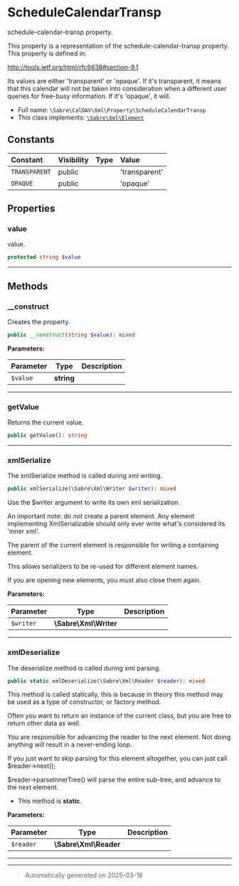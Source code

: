 
# ScheduleCalendarTransp

schedule-calendar-transp property.

This property is a representation of the schedule-calendar-transp property.
This property is defined in:

http://tools.ietf.org/html/rfc6638#section-9.1

Its values are either 'transparent' or 'opaque'. If it's transparent, it
means that this calendar will not be taken into consideration when a
different user queries for free-busy information. If it's 'opaque', it will.

* Full name: `\Sabre\CalDAV\Xml\Property\ScheduleCalendarTransp`
* This class implements:
[`\Sabre\Xml\Element`](../../../Xml/Element.md)


## Constants

| Constant | Visibility | Type | Value |
|:---------|:-----------|:-----|:------|
|`TRANSPARENT`|public| |&#039;transparent&#039;|
|`OPAQUE`|public| |&#039;opaque&#039;|

## Properties


### value

value.

```php
protected string $value
```






***

## Methods


### __construct

Creates the property.

```php
public __construct(string $value): mixed
```








**Parameters:**

| Parameter | Type | Description |
|-----------|------|-------------|
| `$value` | **string** |  |





***

### getValue

Returns the current value.

```php
public getValue(): string
```












***

### xmlSerialize

The xmlSerialize method is called during xml writing.

```php
public xmlSerialize(\Sabre\Xml\Writer $writer): mixed
```

Use the $writer argument to write its own xml serialization.

An important note: do _not_ create a parent element. Any element
implementing XmlSerializable should only ever write what's considered
its 'inner xml'.

The parent of the current element is responsible for writing a
containing element.

This allows serializers to be re-used for different element names.

If you are opening new elements, you must also close them again.






**Parameters:**

| Parameter | Type | Description |
|-----------|------|-------------|
| `$writer` | **\Sabre\Xml\Writer** |  |





***

### xmlDeserialize

The deserialize method is called during xml parsing.

```php
public static xmlDeserialize(\Sabre\Xml\Reader $reader): mixed
```

This method is called statically, this is because in theory this method
may be used as a type of constructor, or factory method.

Often you want to return an instance of the current class, but you are
free to return other data as well.

You are responsible for advancing the reader to the next element. Not
doing anything will result in a never-ending loop.

If you just want to skip parsing for this element altogether, you can
just call $reader->next();

$reader->parseInnerTree() will parse the entire sub-tree, and advance to
the next element.

* This method is **static**.




**Parameters:**

| Parameter | Type | Description |
|-----------|------|-------------|
| `$reader` | **\Sabre\Xml\Reader** |  |





***


***
> Automatically generated on 2025-03-18

